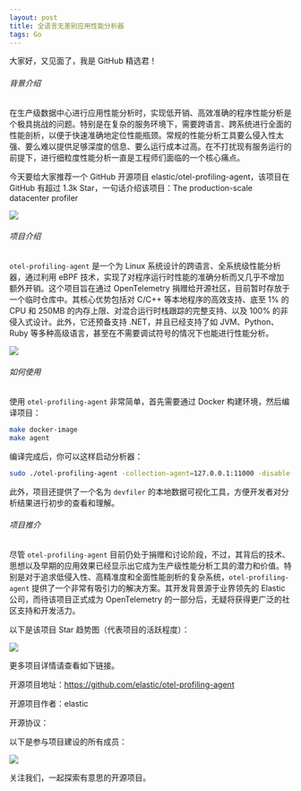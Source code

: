 ```yaml
---
layout: post
title: 全语言无差别应用性能分析器
tags: Go
---
```


大家好，又见面了，我是 GitHub 精选君！

###### 背景介绍

在生产级数据中心进行应用性能分析时，实现低开销、高效准确的程序性能分析是个极具挑战的问题。特别是在复杂的服务环境下，需要跨语言、跨系统进行全面的性能剖析，以便于快速准确地定位性能瓶颈。常规的性能分析工具要么侵入性太强、要么难以提供足够深度的信息、要么运行成本过高。在不打扰现有服务运行的前提下，进行细粒度性能分析一直是工程师们面临的一个核心痛点。

今天要给大家推荐一个 GitHub 开源项目 elastic/otel-profiling-agent，该项目在 GitHub 有超过 1.3k Star，一句话介绍该项目：The production-scale datacenter profiler

![](https://raw.githubusercontent.com/elastic/otel-profiling-agent/master/./docs/devfiler.png)

###### 项目介绍

`otel-profiling-agent` 是一个为 Linux 系统设计的跨语言、全系统级性能分析器，通过利用 eBPF 技术，实现了对程序运行时性能的准确分析而又几乎不增加额外开销。这个项目旨在通过 OpenTelemetry 捐赠给开源社区，目前暂时存放于一个临时仓库中。其核心优势包括对 C/C++ 等本地程序的高效支持、底至 1% 的 CPU 和 250MB 的内存上限、对混合运行时栈跟踪的完整支持、以及 100% 的非侵入式设计。此外，它还预备支持 .NET，并且已经支持了如 JVM、Python、Ruby 等多种高级语言，甚至在不需要调试符号的情况下也能进行性能分析。

![](https://raw.githubusercontent.com/elastic/otel-profiling-agent/master/docs/trace-pipe.drawio.svg)

###### 如何使用

使用 `otel-profiling-agent` 非常简单，首先需要通过 Docker 构建环境，然后编译项目：

```sh
make docker-image
make agent
```
编译完成后，你可以这样启动分析器：
```sh
sudo ./otel-profiling-agent -collection-agent=127.0.0.1:11000 -disable-tls
```
此外，项目还提供了一个名为 `devfiler` 的本地数据可视化工具，方便开发者对分析结果进行初步的查看和理解。

###### 项目推介

尽管 `otel-profiling-agent` 目前仍处于捐赠和讨论阶段，不过，其背后的技术、思想以及早期的应用效果已经显示出它成为生产级性能分析工具的潜力和价值。特别是对于追求低侵入性、高精准度和全面性能剖析的复杂系统，`otel-profiling-agent` 提供了一个非常有吸引力的解决方案。其开发背景源于业界领先的 Elastic 公司，而待该项目正式成为 OpenTelemetry 的一部分后，无疑将获得更广泛的社区支持和开发活力。


以下是该项目 Star 趋势图（代表项目的活跃程度）：

![](https://api.star-history.com/svg?repos=elastic/otel-profiling-agent&type=Timeline)

更多项目详情请查看如下链接。

开源项目地址：https://github.com/elastic/otel-profiling-agent 

开源项目作者：elastic

开源协议：

以下是参与项目建设的所有成员：

![](https://contrib.rocks/image?repo=elastic/otel-profiling-agent)

关注我们，一起探索有意思的开源项目。

